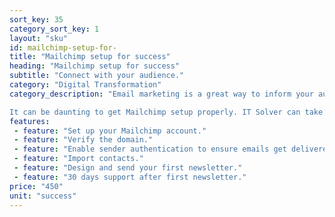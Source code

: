 ```yaml
---
sort_key: 35
category_sort_key: 1
layout: "sku"
id: mailchimp-setup-for-
title: "Mailchimp setup for success"
heading: "Mailchimp setup for success"
subtitle: "Connect with your audience."
category: "Digital Transformation"
category_description: "Email marketing is a great way to inform your audience and drive sales. Email will always be a great way to engage with your customers and prospects.

It can be daunting to get Mailchimp setup properly. IT Solver can take care of technicals so you can get on with connecting with your audience."
features:
 - feature: "Set up your Mailchimp account."
 - feature: "Verify the domain."
 - feature: "Enable sender authentication to ensure emails get delivered and not to spam."
 - feature: "Import contacts."
 - feature: "Design and send your first newsletter."
 - feature: "30 days support after first newsletter."
price: "450"
unit: "success"
---
```

